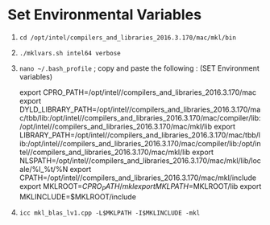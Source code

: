 # Set Environmental Variables
1. `cd /opt/intel/compilers_and_libraries_2016.3.170/mac/mkl/bin`
1. `./mklvars.sh intel64 verbose`
1. `nano ~/.bash_profile` ; copy and paste the following : (SET Environment variables)

	export CPRO_PATH=/opt/intel//compilers_and_libraries_2016.3.170/mac
	export DYLD_LIBRARY_PATH=/opt/intel//compilers_and_libraries_2016.3.170/mac/tbb/lib:/opt/intel//compilers_and_libraries_2016.3.170/mac/compiler/lib:/opt/intel//compilers_and_libraries_2016.3.170/mac/mkl/lib
	export LIBRARY_PATH=/opt/intel//compilers_and_libraries_2016.3.170/mac/tbb/lib:/opt/intel//compilers_and_libraries_2016.3.170/mac/compiler/lib:/opt/intel//compilers_and_libraries_2016.3.170/mac/mkl/lib
	export NLSPATH=/opt/intel//compilers_and_libraries_2016.3.170/mac/mkl/lib/locale/%l_%t/%N
	export CPATH=/opt/intel//compilers_and_libraries_2016.3.170/mac/mkl/include
	export MKLROOT=$CPRO_PATH/mkl
	export MKLPATH=$MKLROOT/lib
	export MKLINCLUDE=$MKLROOT/include
1. `icc mkl_blas_lv1.cpp -L$MKLPATH -I$MKLINCLUDE -mkl`
